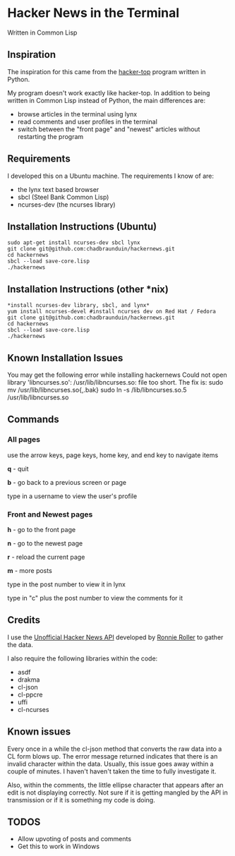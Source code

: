 # Hacker News in the Terminal

Written in Common Lisp

## Inspiration
The inspiration for this came from the [hacker-top](http://www.catonmat.net/blog/follow-hacker-news-from-the-console/) program written in Python.

My program doesn't work exactly like hacker-top. In addition to being written in Common Lisp instead of Python, the main differences are:

* browse articles in the terminal using lynx
* read comments and user profiles in the terminal
* switch between the "front page" and "newest" articles without restarting the program

## Requirements
I developed this on a Ubuntu machine. The requirements I know of are:

* the lynx text based browser
* sbcl (Steel Bank Common Lisp)
* ncurses-dev (the ncurses library)

## Installation Instructions (Ubuntu)
    sudo apt-get install ncurses-dev sbcl lynx
    git clone git@github.com:chadbraunduin/hackernews.git
    cd hackernews
    sbcl --load save-core.lisp
    ./hackernews

## Installation Instructions (other *nix)
    *install ncurses-dev library, sbcl, and lynx*
    yum install ncurses-devel #install ncurses dev on Red Hat / Fedora
    git clone git@github.com:chadbraunduin/hackernews.git
    cd hackernews
    sbcl --load save-core.lisp
    ./hackernews
    
## Known Installation Issues
You may get the following error while installing hackernews
    Could not open library 'libncurses.so': /usr/lib/libncurses.so: file too short.
The fix is:
    sudo mv /usr/lib/libncurses.so{,.bak}
    sudo ln -s /lib/libncurses.so.5 /usr/lib/libncurses.so

## Commands
### All pages
use the arrow keys, page keys, home key, and end key to navigate items

**q** - quit

**b** - go back to a previous screen or page

type in a username to view the user's profile

### Front and Newest pages
**h** - go to the front page

**n** - go to the newest page

**r** - reload the current page

**m** - more posts

type in the post number to view it in lynx

type in "c" plus the post number to view the comments for it

## Credits
I use the [Unofficial Hacker News API](http://api.ihackernews.com/) developed by [Ronnie Roller](http://ronnieroller.com/) to gather the data.

I also require the following libraries within the code:

* asdf
* drakma
* cl-json
* cl-ppcre
* uffi
* cl-ncurses

## Known issues
Every once in a while the cl-json method that converts the raw data into a CL form blows up. The error message returned indicates that there is an invalid character within the data. Usually, this issue goes away within a couple of minutes. I haven't haven't taken the time to fully investigate it.

Also, within the comments, the little ellipse character that appears after an edit is not displaying correctly. Not sure if it is getting mangled by the API in transmission or if it is something my code is doing.

## TODOS
* Allow upvoting of posts and comments
* Get this to work in Windows
